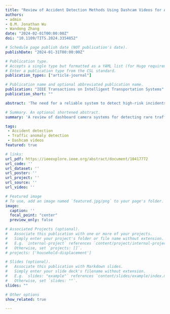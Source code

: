 ```yaml
---
title: "Review of Accident Detection Methods Using Dashcam Videos for Autonomous Driving Vehicles"
authors:
- admin
- Q.M. Jonathan Wu
- Wandong Zhang
date: "2024-02-01T00:00:00Z"
doi: "10.1109/TITS.2024.3354852"

# Schedule page publish date (NOT publication's date).
publishDate: "2024-01-31T00:00:00Z"

# Publication type.
# Accepts a single type but formatted as a YAML list (for Hugo requirements).
# Enter a publication type from the CSL standard.
publication_types: ["article-journal"]

# Publication name and optional abbreviated publication name.
publication: "IEEE Transactions on Intelligent Transportation Systems"
publication_short: ""

abstract: 'The need for a reliable system to detect high-risk incidents in complex settings like roadways, which are infrequent but potentially dangerous, has arisen due to the occurrence of rare hazardous events. This system would empower self-driving cars to function autonomously over extended periods without human involvement. Among these hazardous occurrences, accidents have received the least attention due to their rarity and diverse nature. Recently, dashboard cameras (dashcams) have gained recognition in academic circles as a cost-effective and accessible solution to enhance the safety of autonomous vehicles when handling accidents, since they are now commonly found in most vehicles. This review presents the progression of concepts in this domain, tracing its development from early ideas to cutting-edge techniques. It categorizes these approaches into supervised, self-supervised, and unsupervised learning. Furthermore, the review thoroughly examines evaluation criteria and available datasets, providing a comprehensive comparison of the strengths and limitations of different methods. Ultimately, the review proposes potential avenues for future research in this field.'

# Summary. An optional shortened abstract.
summary: 'A review of dashboard camera systems for detecting rare traffic accidents in autonomous vehicles, categorizing detection methods and suggesting future research directions.'

tags:
 - Accident detection
 - Traffic anomaly detection
 - Dashcam videos
featured: true

# links:
url_pdf: https://ieeexplore.ieee.org/abstract/document/10417772
url_code: ''
url_dataset: ''
url_poster: ''
url_project: ''
url_source: ''
url_video: ''

# Featured image
# To use, add an image named `featured.jpg/png` to your page's folder. 
image:
  caption: ''
  focal_point: "center"
  preview_only: false

# Associated Projects (optional).
#   Associate this publication with one or more of your projects.
#   Simply enter your project's folder or file name without extension.
#   E.g. `internal-project` references `content/project/internal-project/index.md`.
#   Otherwise, set `projects: []`.
# projects: ['household-displacement']

# Slides (optional).
#   Associate this publication with Markdown slides.
#   Simply enter your slide deck's filename without extension.
#   E.g. `slides: "example"` references `content/slides/example/index.md`.
#   Otherwise, set `slides: ""`.
slides: ""

# Other options
show_related: true

---
```

<!-- ### Example figure -->
<!-- ![Timeline representing displacement duration alongside key phases of disaster management and recovery.](publication/journal-article/2024_displacement_review.png "Timeline representing displacement duration alongside key phases of disaster management and recovery.") -->

